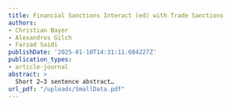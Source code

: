 ```yaml
---
title: Financial Sanctions Interact (ed) with Trade Sanctions
authors:
- Christian Bayer
- Alexandros Gilch
- Farzad Saidi
publishDate: '2025-01-10T14:31:11.684227Z'
publication_types:
- article-journal
abstract: >
  Short 2–3 sentence abstract…
url_pdf: "/uploads/SmallData.pdf"
---
```

